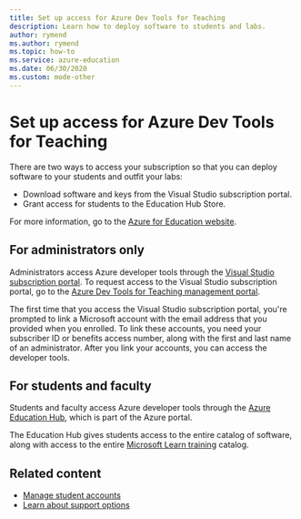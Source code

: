 ```yaml
---
title: Set up access for Azure Dev Tools for Teaching
description: Learn how to deploy software to students and labs.
author: rymend
ms.author: rymend
ms.topic: how-to
ms.service: azure-education
ms.date: 06/30/2020
ms.custom: mode-other
---
```


# Set up access for Azure Dev Tools for Teaching

There are two ways to access your subscription so that you can deploy software to your students and outfit your labs:

- Download software and keys from the Visual Studio subscription portal.
- Grant access for students to the Education Hub Store.

For more information, go to the [Azure for Education website](https://azureforeducation.microsoft.com).

## For administrators only

Administrators access Azure developer tools through the [Visual Studio subscription portal](https://my.visualstudio.com/). To request access to the Visual Studio subscription portal, go to the [Azure Dev Tools for Teaching management portal](https://azureforeducation.microsoft.com/account/Subscriptions).

The first time that you access the Visual Studio subscription portal, you're prompted to link a Microsoft account with the email address that you provided when you enrolled. To link these accounts, you need your subscriber ID or benefits access number, along with the first and last name of an administrator. After you link your accounts, you can access the developer tools.

## For students and faculty

Students and faculty access Azure developer tools through the [Azure Education Hub](https://aka.ms/devtoolsforteaching), which is part of the Azure portal.

The Education Hub gives students access to the entire catalog of software, along with access to the entire [Microsoft Learn training](/training/) catalog.

## Related content

- [Manage student accounts](manage-students.md)
- [Learn about support options](program-support.md)
